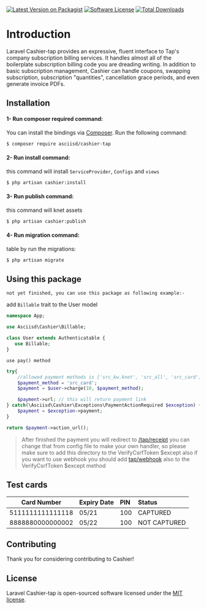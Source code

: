 [![Latest Version on Packagist][ico-version]][link-packagist]
[![Software License][ico-license]](LICENSE.md)
[![Total Downloads][ico-downloads]][link-downloads]

# Introduction

Laravel Cashier-tap provides an expressive, fluent interface to Tap's company subscription billing services. It handles almost all of the boilerplate subscription billing code you are dreading writing. In addition to basic subscription management, Cashier can handle coupons, swapping subscription, subscription "quantities", cancellation grace periods, and even generate invoice PDFs.

## Installation

#### 1- Run composer required command:
You can install the bindings via [Composer](http://getcomposer.org/). Run the following command:

``` bash
$ composer require asciisd/cashier-tap
```

#### 2- Run install command:
this command will install `ServiceProvider`, `Configs` and `views`
``` bash
$ php artisan cashier:install
```

#### 3- Run publish command:
this command will knet assets 
```bash
$ php artisan cashier:publish
```

#### 4- Run migration command:
table by run the migrations:
``` bash
$ php artisan migrate
```

## Using this package

`not yet finished, you can use this package as following example:-`

add `Billable` trait to the User model
```php
namespace App;

use Asciisd\Cashier\Billable;

class User extends Authenticatable {
   use Billable;
}
```

`use pay() method`
```php
try{
    //allowed payment methods is ['src_kw.knet', 'src_all', 'src_card']
    $payment_method = 'src_card';
    $payment = $user->charge(10, $payment_method);

    $payment->url; // this will return payment link
} catch(\Asciisd\Cashier\Exceptions\PaymentActionRequired $exception) {
    $payment = $exception->payment;
}

return $payment->action_url();
```

> After finished the payment you will redirect to [/tap/receipt]()
you can change that from config file to make your own handler, so please make sure to add this directory to the VerifyCsrfToken $except
>also if you want to use webhook you should add [tap/webhook]() also to the VerifyCsrfToken $except method

## Test cards
| Card Number | Expiry Date | PIN | Status |
| ---------------- | :----- | :---- | :------------ |
| 5111111111111118 | 05/21 | 100 | CAPTURED |
| 8888880000000002 | 05/22 | 100 | NOT CAPTURED |

## Contributing

Thank you for considering contributing to Cashier!

## License
Laravel Cashier-tap is open-sourced software licensed under the [MIT license](LICENSE.md).

[ico-version]: https://img.shields.io/packagist/v/asciisd/cashier-tap.svg?style=flat-square
[ico-license]: https://img.shields.io/badge/license-MIT-brightgreen.svg?style=flat-square
[ico-travis]: https://img.shields.io/travis/asciisd/cashier-tap/master.svg?style=flat-square
[ico-scrutinizer]: https://img.shields.io/scrutinizer/coverage/g/asciisd/cashier-tap.svg?style=flat-square
[ico-code-quality]: https://img.shields.io/scrutinizer/g/asciisd/cashier-tap.svg?style=flat-square
[ico-downloads]: https://img.shields.io/packagist/dt/asciisd/cashier-tap.svg?style=flat-square

[link-packagist]: https://packagist.org/packages/asciisd/cashier-tap
[link-travis]: https://travis-ci.org/asciisd/cashier-tap
[link-scrutinizer]: https://scrutinizer-ci.com/g/asciisd/cashier-tap/code-structure
[link-code-quality]: https://scrutinizer-ci.com/g/asciisd/cashier-tap
[link-downloads]: https://packagist.org/packages/asciisd/cashier-tap
[link-author]: https://github.com/aemaddin
[link-contributors]: ../../contributors
[link-tap]: https://tap.company
